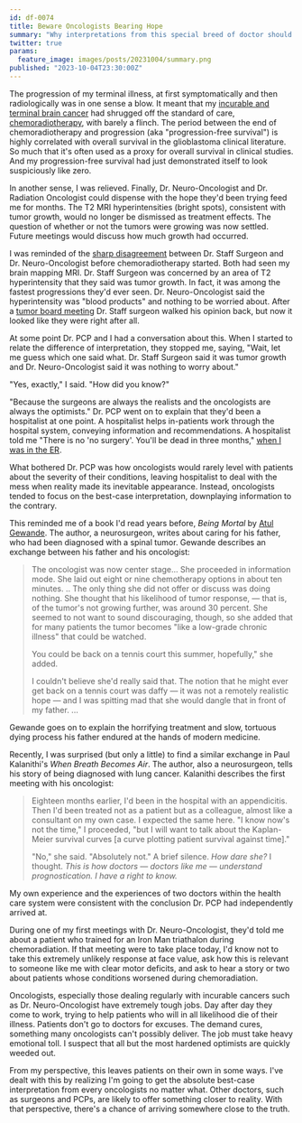 ```yaml
---
id: df-0074
title: Beware Oncologists Bearing Hope
summary: "Why interpretations from this special breed of doctor should be considered carefully."
twitter: true
params:
  feature_image: images/posts/20231004/summary.png
published: "2023-10-04T23:30:00Z"
---
```


The progression of my terminal illness, at first symptomatically and then radiologically was in one sense a blow. It meant that my [incurable and terminal brain cancer](/articles/2023/06/06/the-g-word/) had shrugged off the standard of care, [chemoradiotherapy](/articles/2023/08/11/chemoradiotherapy/), with barely a flinch. The period between the end of chemoradiotherapy and progression (aka "progression-free survival") is highly correlated with overall survival in the glioblastoma clinical literature. So much that it's often used as a proxy for overall survival in clinical studies. And my progression-free survival had just demonstrated itself to look suspiciously like zero.

In another sense, I was relieved. Finally, Dr. Neuro-Oncologist and Dr. Radiation Oncologist could dispense with the hope they'd been trying feed me for months. The T2 MRI hyperintensities (bright spots), consistent with tumor growth, would no longer be dismissed as treatment effects. The question of whether or not the tumors were growing was now settled. Future meetings would discuss how much growth had occurred.

I was reminded of the [sharp disagreement](/articles/2023/07/21/the-ambiguously-alarming-brain-mri/) between Dr. Staff Surgeon and Dr. Neuro-Oncologist before chemoradiotherapy started. Both had seen my brain mapping MRI. Dr. Staff Surgeon was concerned by an area of T2 hyperintensity that they said was tumor growth. In fact, it was among the fastest progressions they'd ever seen. Dr. Neuro-Oncologist said the hyperintensity was "blood products" and nothing to be worried about.  After a [tumor board meeting](/articles/2023/07/27/tumor-board/) Dr. Staff surgeon walked his opinion back, but now it looked like they were right after all.

At some point Dr. PCP and I had a conversation about this. When I started to relate the difference of interpretation, they stopped me, saying, "Wait, let me guess which one said what. Dr. Staff Surgeon said it was tumor growth and Dr. Neuro-Oncologist said it was nothing to worry about."

"Yes, exactly," I said. "How did you know?"

"Because the surgeons are always the realists and the oncologists are always the optimists." Dr. PCP went on to explain that they'd been a hospitalist at one point. A hospitalist helps in-patients work through the hospital system, conveying information and recommendations. A hospitalist told me "There is no 'no surgery'. You'll be dead in three months," [when I was in the ER](/articles/2023/05/20/er/).

What bothered Dr. PCP was how oncologists would rarely level with patients about the severity of their conditions, leaving hospitalist to deal with the mess when reality made its inevitable appearance. Instead, oncologists tended to focus on the best-case interpretation, downplaying information to the contrary.

This reminded me of a book I'd read years before, *Being Mortal* by [Atul Gewande](https://en.wikipedia.org/wiki/Atul_Gawande). The author, a neurosurgeon, writes about caring for his father, who had been diagnosed with a spinal tumor. Gewande describes an exchange between his father and his oncologist:

> The oncologist was now center stage... She proceeded in information mode. She laid out eight or nine chemotherapy options in about ten minutes. .. The only thing she did not offer or discuss was doing nothing. She thought that his likelihood of tumor response, &mdash; that is, of the tumor's not growing further, was around 30 percent. She seemed to not want to sound discouraging, though, so she added that for many patients the tumor becomes "like a low-grade chronic illness" that could be watched.
>
> You could be back on a tennis court this summer, hopefully," she added.
>
> I couldn't believe she'd really said that. The notion that he might ever get back on a tennis court was daffy &mdash; it was not a remotely realistic hope &mdash; and I was spitting mad that she would dangle that in front of my father. ...

Gewande goes on to explain the horrifying treatment and slow, tortuous dying process his father endured at the hands of modern medicine.

Recently, I was surprised (but only a little) to find a similar exchange in Paul Kalanithi's *When Breath Becomes Air*. The author, also a neurosurgeon, tells his story of being diagnosed with lung cancer. Kalanithi describes the first meeting with his oncologist:

> Eighteen months earlier, I'd been in the hospital with an appendicitis. Then I'd been treated not as a patient but as a colleague, almost like a consultant on my own case. I expected the same here. "I know now's not the time," I proceeded, "but I will want to talk about the Kaplan-Meier survival curves [a curve plotting patient survival against time]."
>
> "No," she said. "Absolutely not." A brief silence. *How dare she?* I thought. *This is how doctors &mdash; doctors like me &mdash; understand prognostication. I have a right to know.*

My own experience and the experiences of two doctors within the health care system were consistent with the conclusion Dr. PCP had independently arrived at.

During one of my first meetings with Dr. Neuro-Oncologist, they'd told me about a patient who trained for an Iron Man triathalon during chemoradiation. If that meeting were to take place today, I'd know not to take this extremely unlikely response at face value, ask how this is relevant to someone like me with clear motor deficits, and ask to hear a story or two about patients whose conditions worsened during chemoradiation.

Oncologists, especially those dealing regularly with incurable cancers such as Dr. Neuro-Oncologist have extremely tough jobs. Day after day they come to work, trying to help patients who will in all likelihood die of their illness. Patients don't go to doctors for excuses. The demand cures, something many oncologists can't possibly deliver. The job must take heavy emotional toll. I suspect that all but the most hardened optimists are quickly weeded out.

From my perspective, this leaves patients on their own in some ways. I've dealt with this by realizing I'm going to get the absolute best-case interpretation from every oncologists no matter what. Other doctors, such as surgeons and PCPs, are likely to offer something closer to reality. With that perspective, there's a chance of arriving somewhere close to the truth.